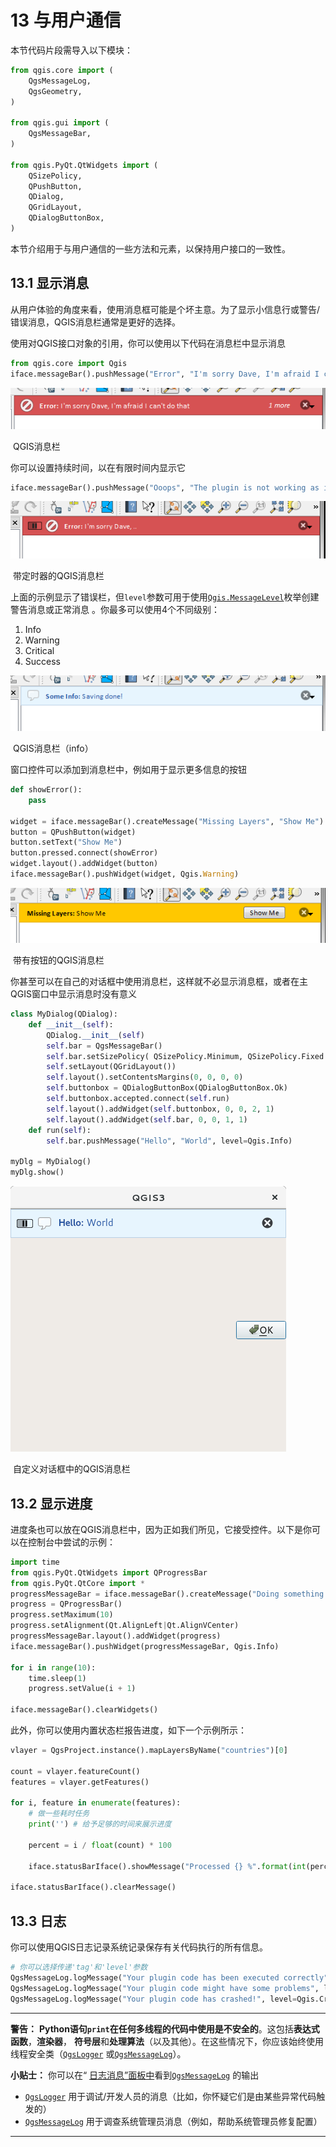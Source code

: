 # 13 与用户通信

本节代码片段需导入以下模块：

```python
from qgis.core import (
    QgsMessageLog,
    QgsGeometry,
)

from qgis.gui import (
    QgsMessageBar,
)

from qgis.PyQt.QtWidgets import (
    QSizePolicy,
    QPushButton,
    QDialog,
    QGridLayout,
    QDialogButtonBox,
)
```

本节介绍用于与用户通信的一些方法和元素，以保持用户接口的一致性。  

## 13.1 显示消息

从用户体验的角度来看，使用消息框可能是个坏主意。为了显示小信息行或警告/错误消息，QGIS消息栏通常是更好的选择。

使用对QGIS接口对象的引用，你可以使用以下代码在消息栏中显示消息

```python
from qgis.core import Qgis
iface.messageBar().pushMessage("Error", "I'm sorry Dave, I'm afraid I can't do that", level=Qgis.Critical)
```

![errorbar.png](./assets/errorbar.png)

​																						QGIS消息栏

你可以设置持续时间，以在有限时间内显示它

```python
iface.messageBar().pushMessage("Ooops", "The plugin is not working as it should", level=Qgis.Critical, duration=3)
```

![errorbar-timed.png](./assets/errorbar-timed.png)

​																				带定时器的QGIS消息栏

上面的示例显示了错误栏，但`level`参数可用于使用[`Qgis.MessageLevel`](https://qgis.org/pyqgis/3.4/core/Qgis.html#qgis.core.Qgis.MessageLevel)枚举创建警告消息或正常消息 。你最多可以使用4个不同级别：

1. Info
2. Warning
3. Critical
4. Success

![infobar.png](./assets/infobar.png)

​																						QGIS消息栏（info）

窗口控件可以添加到消息栏中，例如用于显示更多信息的按钮

```python
def showError():
    pass

widget = iface.messageBar().createMessage("Missing Layers", "Show Me")
button = QPushButton(widget)
button.setText("Show Me")
button.pressed.connect(showError)
widget.layout().addWidget(button)
iface.messageBar().pushWidget(widget, Qgis.Warning)
```

![bar-button.png](./assets/bar-button.png)

​																				带有按钮的QGIS消息栏

你甚至可以在自己的对话框中使用消息栏，这样就不必显示消息框，或者在主QGIS窗口中显示消息时没有意义

```python
class MyDialog(QDialog):
    def __init__(self):
        QDialog.__init__(self)
        self.bar = QgsMessageBar()
        self.bar.setSizePolicy( QSizePolicy.Minimum, QSizePolicy.Fixed )
        self.setLayout(QGridLayout())
        self.layout().setContentsMargins(0, 0, 0, 0)
        self.buttonbox = QDialogButtonBox(QDialogButtonBox.Ok)
        self.buttonbox.accepted.connect(self.run)
        self.layout().addWidget(self.buttonbox, 0, 0, 2, 1)
        self.layout().addWidget(self.bar, 0, 0, 1, 1)
    def run(self):
        self.bar.pushMessage("Hello", "World", level=Qgis.Info)

myDlg = MyDialog()
myDlg.show()
```

![dialog-with-bar.png](./assets/dialog-with-bar.png)

​																		自定义对话框中的QGIS消息栏

## 13.2 显示进度

进度条也可以放在QGIS消息栏中，因为正如我们所见，它接受控件。以下是你可以在控制台中尝试的示例：

```python
import time
from qgis.PyQt.QtWidgets import QProgressBar
from qgis.PyQt.QtCore import *
progressMessageBar = iface.messageBar().createMessage("Doing something boring...")
progress = QProgressBar()
progress.setMaximum(10)
progress.setAlignment(Qt.AlignLeft|Qt.AlignVCenter)
progressMessageBar.layout().addWidget(progress)
iface.messageBar().pushWidget(progressMessageBar, Qgis.Info)

for i in range(10):
    time.sleep(1)
    progress.setValue(i + 1)

iface.messageBar().clearWidgets()
```

此外，你可以使用内置状态栏报告进度，如下一个示例所示：

```python
vlayer = QgsProject.instance().mapLayersByName("countries")[0]

count = vlayer.featureCount()
features = vlayer.getFeatures()

for i, feature in enumerate(features):
    # 做一些耗时任务
    print('') # 给予足够的时间来展示进度

    percent = i / float(count) * 100

    iface.statusBarIface().showMessage("Processed {} %".format(int(percent)))

iface.statusBarIface().clearMessage()
```

## 13.3 日志

你可以使用QGIS日志记录系统记录保存有关代码执行的所有信息。

```python
# 你可以选择传递'tag'和'level'参数
QgsMessageLog.logMessage("Your plugin code has been executed correctly", 'MyPlugin', level=Qgis.Info)
QgsMessageLog.logMessage("Your plugin code might have some problems", level=Qgis.Warning)
QgsMessageLog.logMessage("Your plugin code has crashed!", level=Qgis.Critical)
```

------

**警告：** **Python语句`print`在任何多线程的代码中使用是不安全的**。这包括**表达式函数**，**渲染器**， **符号层**和**处理算法**（以及其他）。在这些情况下，你应该始终使用线程安全类（[`QgsLogger`](https://qgis.org/pyqgis/3.4/core/QgsLogger.html#qgis.core.QgsLogger) 或[`QgsMessageLog`](https://qgis.org/pyqgis/3.4/core/QgsMessageLog.html#qgis.core.QgsMessageLog)）。

**小贴士：** 你可以在“ [日志消息”面板中](https://docs.qgis.org/3.4/en/docs/user_manual/introduction/general_tools.html#log-message-panel)看到[`QgsMessageLog`](https://qgis.org/pyqgis/3.4/core/QgsMessageLog.html#qgis.core.QgsMessageLog) 的输出

- [`QgsLogger`](https://qgis.org/pyqgis/3.4/core/QgsLogger.html#qgis.core.QgsLogger) 用于调试/开发人员的消息（比如，你怀疑它们是由某些异常代码触发的）
- [`QgsMessageLog`](https://qgis.org/pyqgis/3.4/core/QgsMessageLog.html#qgis.core.QgsMessageLog) 用于调查系统管理员消息（例如，帮助系统管理员修复配置）

---